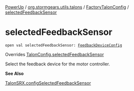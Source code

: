 [PowerUp](../../index.md) / [org.stormgears.utils.talons](../index.md) / [FactoryTalonConfig](index.md) / [selectedFeedbackSensor](./selected-feedback-sensor.md)

# selectedFeedbackSensor

`open val selectedFeedbackSensor: `[`FeedbackDeviceConfig`](../-feedback-device-config.md)

Overrides [TalonConfig.selectedFeedbackSensor](../-talon-config/selected-feedback-sensor.md)

Select the feedback device for the motor controller.

**See Also**

[TalonSRX.configSelectedFeedbackSensor](#)

